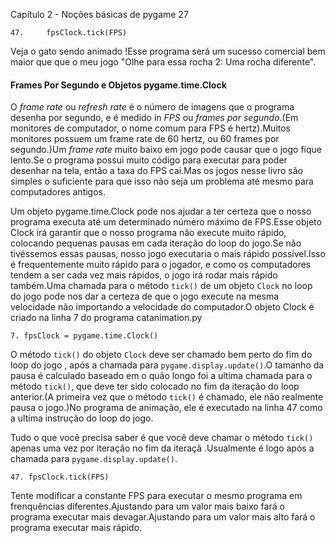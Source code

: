 Capítulo 2 - Noções básicas de pygame 27

    47.     fpsClock.tick(FPS)

Veja o gato sendo animado !Esse programa será um sucesso comercial bem maior que que o meu jogo "Olhe para essa rocha 2: Uma rocha diferente".

#### Frames Por Segundo e Objetos pygame.time.Clock

O *frame rate* ou *refresh rate* é o número de imagens que o programa desenha por segundo, e é medido in *FPS* ou *frames por segundo*.(Em monitores de computador, o nome comum para FPS é hertz).Muitos monitores possuem um frame rate de 60 hertz, ou 60 frames por segundo.)Um *frame rate* muito baixo em jogo pode causar que o jogo fique lento.Se o programa possui muito código para executar para poder desenhar na tela, então a taxa do FPS cai.Mas os jogos nesse livro são simples o suficiente para que isso não seja um problema até mesmo para computadores antigos.

Um objeto pygame.time.Clock pode nos ajudar a ter certeza que o nosso programa executa até um determinado número máximo de FPS.Esse objeto Clock irá garantir que o nosso programa não execute muito rápido, colocando pequenas pausas em cada iteração do loop do jogo.Se não tivéssemos essas pausas, nosso jogo executaria o mais rápido possível.Isso é frequentemente muito rápido para o jogador, e como os computadores tendem a ser cada vez mais rápidos, o jogo irá rodar mais rápido também.Uma chamada para o método `tick()`  de um objeto `Clock` no loop do jogo pode nos dar a certeza de que o jogo execute na mesma velocidade não importando a velocidade do computador.O objeto Clock é criado na linha 7 do programa catanimation.py

    7. fpsClock = pygame.time.Clock()

O método `tick()`  do objeto `Clock` deve ser chamado bem perto do fim do loop do jogo , após a chamada para `pygame.display.update()`.O tamanho da pausa é calculado baseado em o quão longo foi a ultima chamada para o método `tick()`, que deve ter sido colocado no fim da iteração do loop anterior.(A primeira vez que o método `tick()` é chamado, ele não realmente pausa o jogo.)No programa de animação, ele é executado na linha 47 como a ultima instrução do loop do jogo.

Tudo o que você precisa saber é que você deve chamar o método `tick()` apenas uma vez por iteração no fim da iteraçã .Usualmente é logo após a chamada para `pygame.display.update()`.

    47. fpsClock.tick(FPS)
    

Tente modificar a constante FPS para executar o mesmo programa em frenquências diferentes.Ajustando para um valor mais baixo fará o programa executar mais devagar.Ajustando para um valor mais alto fará o programa executar mais rápido.
